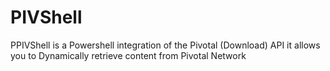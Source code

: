 # PIVShell
PPIVShell is a Powershell integration of the Pivotal (Download) API
it allows you to Dynamically retrieve content from Pivotal Network

